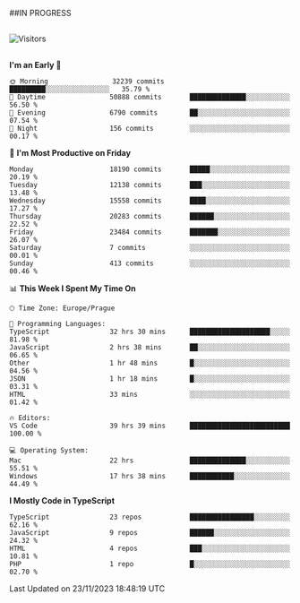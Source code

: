 ##IN PROGRESS
##
![Visitors](https://komarev.com/ghpvc/?username=petrbui&style=for-the-badge&label=Visitors+👀)



##
<!--
[![My GitHub stats](https://github-readme-stats.vercel.app/api?username=petrbui&theme=github_dark)](https://github.com/anuraghazra/github-readme-stats)

[![My wakatime stats](https://github-readme-stats.vercel.app/api/wakatime?username=petrbui&theme=github_dark)](https://github.com/anuraghazra/github-readme-stats)
-->
<!--START_SECTION:waka-->
**I'm an Early 🐤** 

```text
🌞 Morning                32239 commits       █████████░░░░░░░░░░░░░░░░   35.79 % 
🌆 Daytime                50888 commits       ██████████████░░░░░░░░░░░   56.50 % 
🌃 Evening                6790 commits        ██░░░░░░░░░░░░░░░░░░░░░░░   07.54 % 
🌙 Night                  156 commits         ░░░░░░░░░░░░░░░░░░░░░░░░░   00.17 % 
```
📅 **I'm Most Productive on Friday** 

```text
Monday                   18190 commits       █████░░░░░░░░░░░░░░░░░░░░   20.19 % 
Tuesday                  12138 commits       ███░░░░░░░░░░░░░░░░░░░░░░   13.48 % 
Wednesday                15558 commits       ████░░░░░░░░░░░░░░░░░░░░░   17.27 % 
Thursday                 20283 commits       ██████░░░░░░░░░░░░░░░░░░░   22.52 % 
Friday                   23484 commits       ███████░░░░░░░░░░░░░░░░░░   26.07 % 
Saturday                 7 commits           ░░░░░░░░░░░░░░░░░░░░░░░░░   00.01 % 
Sunday                   413 commits         ░░░░░░░░░░░░░░░░░░░░░░░░░   00.46 % 
```


📊 **This Week I Spent My Time On** 

```text
🕑︎ Time Zone: Europe/Prague

💬 Programming Languages: 
TypeScript               32 hrs 30 mins      ████████████████████░░░░░   81.98 % 
JavaScript               2 hrs 38 mins       ██░░░░░░░░░░░░░░░░░░░░░░░   06.65 % 
Other                    1 hr 48 mins        █░░░░░░░░░░░░░░░░░░░░░░░░   04.56 % 
JSON                     1 hr 18 mins        █░░░░░░░░░░░░░░░░░░░░░░░░   03.31 % 
HTML                     33 mins             ░░░░░░░░░░░░░░░░░░░░░░░░░   01.42 % 

🔥 Editors: 
VS Code                  39 hrs 39 mins      █████████████████████████   100.00 % 

💻 Operating System: 
Mac                      22 hrs              ██████████████░░░░░░░░░░░   55.51 % 
Windows                  17 hrs 38 mins      ███████████░░░░░░░░░░░░░░   44.49 % 
```

**I Mostly Code in TypeScript** 

```text
TypeScript               23 repos            ████████████████░░░░░░░░░   62.16 % 
JavaScript               9 repos             ██████░░░░░░░░░░░░░░░░░░░   24.32 % 
HTML                     4 repos             ███░░░░░░░░░░░░░░░░░░░░░░   10.81 % 
PHP                      1 repo              █░░░░░░░░░░░░░░░░░░░░░░░░   02.70 % 
```




 Last Updated on 23/11/2023 18:48:19 UTC
<!--END_SECTION:waka-->

